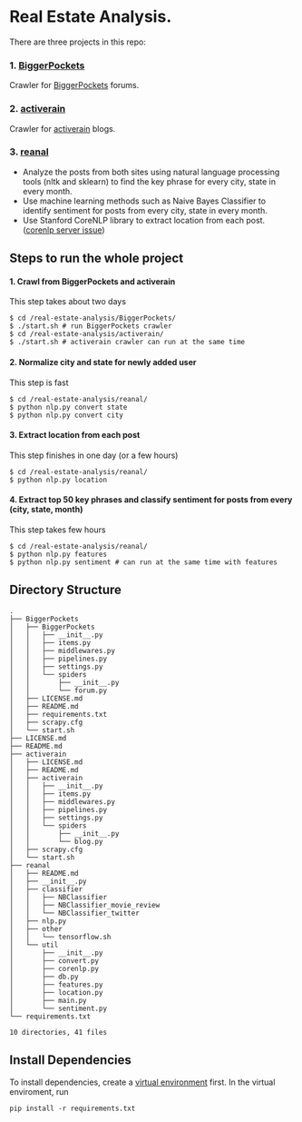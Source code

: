 # Real Estate Analysis.
There are three projects in this repo:
### 1. [BiggerPockets](https://github.com/yyao007/real-estate-analysis/tree/master/BiggerPockets)
Crawler for [BiggerPockets](https://www.biggerpockets.com/forums) forums.
### 2. [activerain](https://github.com/yyao007/real-estate-analysis/tree/master/activerain)
Crawler for [activerain](http://activerain.com/bloghome) blogs.
### 3. [reanal](https://github.com/yyao007/real-estate-analysis/tree/master/reanal)
+ Analyze the posts from both sites using natural language processing tools (nltk and sklearn) to find the key phrase for every city, state in every month.
+ Use machine learning methods such as Naive Bayes Classifier to identify sentiment for posts from every city, state in every month.
+ Use Stanford CoreNLP library to extract location from each post. ([corenlp server issue](https://github.com/yyao007/real-estate-analysis/blob/master/reanal/README.md#corenlp-server-issue))

## Steps to run the whole project
#### 1. Crawl from BiggerPockets and activerain
This step takes about two days
```
$ cd /real-estate-analysis/BiggerPockets/
$ ./start.sh # run BiggerPockets crawler
$ cd /real-estate-analysis/activerain/
$ ./start.sh # activerain crawler can run at the same time
```
#### 2. Normalize city and state for newly added user
This step is fast
```
$ cd /real-estate-analysis/reanal/
$ python nlp.py convert state
$ python nlp.py convert city
```
#### 3. Extract location from each post
This step finishes in one day (or a few hours)
```
$ cd /real-estate-analysis/reanal/
$ python nlp.py location
```
#### 4. Extract top 50 key phrases and classify sentiment for posts from every (city, state, month)
This step takes few hours
```
$ cd /real-estate-analysis/reanal/
$ python nlp.py features
$ python nlp.py sentiment # can run at the same time with features
```

## Directory Structure
```
.
├── BiggerPockets
│   ├── BiggerPockets
│   │   ├── __init__.py
│   │   ├── items.py
│   │   ├── middlewares.py
│   │   ├── pipelines.py
│   │   ├── settings.py
│   │   └── spiders
│   │       ├── __init__.py
│   │       └── forum.py
│   ├── LICENSE.md
│   ├── README.md
│   ├── requirements.txt
│   ├── scrapy.cfg
│   └── start.sh
├── LICENSE.md
├── README.md
├── activerain
│   ├── LICENSE.md
│   ├── README.md
│   ├── activerain
│   │   ├── __init__.py
│   │   ├── items.py
│   │   ├── middlewares.py
│   │   ├── pipelines.py
│   │   ├── settings.py
│   │   └── spiders
│   │       ├── __init__.py
│   │       └── blog.py
│   ├── scrapy.cfg
│   └── start.sh
├── reanal
│   ├── README.md
│   ├── __init__.py
│   ├── classifier
│   │   ├── NBClassifier
│   │   ├── NBClassifier_movie_review
│   │   └── NBClassifier_twitter
│   ├── nlp.py
│   ├── other
│   │   └── tensorflow.sh
│   └── util
│       ├── __init__.py
│       ├── convert.py
│       ├── corenlp.py
│       ├── db.py
│       ├── features.py
│       ├── location.py
│       ├── main.py
│       └── sentiment.py
└── requirements.txt

10 directories, 41 files
```

## Install Dependencies
To install dependencies, create a [virtual environment](https://virtualenv.pypa.io/en/stable/userguide/) first. In the virtual enviroment, run
```
pip install -r requirements.txt
```

